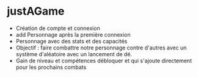# justAGame

- Création de compte et connexion 
- add Personnage après la première connexion
- Personnage avec des stats et des capacités 
- Objectif : faire combattre notre personnage contre d'autres avec un système d'aléatoire avec un lancement de dé.
- Gain de niveau et compétences débloquer et qui s'ajoute directement pour les prochains combats
